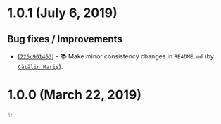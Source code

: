 # 1.0.1 (July 6, 2019)

## Bug fixes / Improvements

* [[`226c901463`](https://github.com/alrra/browser-logos/commit/226c9014633a3282758019e78ef294c3f56eaa79)] - 📚 Make minor consistency changes in `README.md` (by [`Cătălin Mariș`](https://github.com/alrra)).


# 1.0.0 (March 22, 2019)

✨
